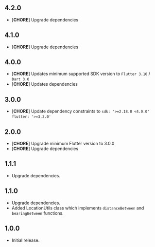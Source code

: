 ## 4.2.0

* [**CHORE**] Upgrade dependencies

## 4.1.0

* [**CHORE**] Upgrade dependencies

## 4.0.0

* [**CHORE**] Updates minimum supported SDK version to `Flutter 3.10` / `Dart 3.0`
* [**CHORE**] Updates dependencies

## 3.0.0

* [**CHORE**] Update dependency constraints to `sdk: '>=2.18.0 <4.0.0'` `flutter: '>=3.3.0'`

## 2.0.0

* [**CHORE**] Upgrade minimum Flutter version to 3.0.0
* [**CHORE**] Upgrade dependencies

## 1.1.1

* Upgrade dependencies.

## 1.1.0

* Upgrade dependencies.
* Added LocationUtils class which implements `distanceBetween` and `bearingBetween` functions.

## 1.0.0

* Initial release.
